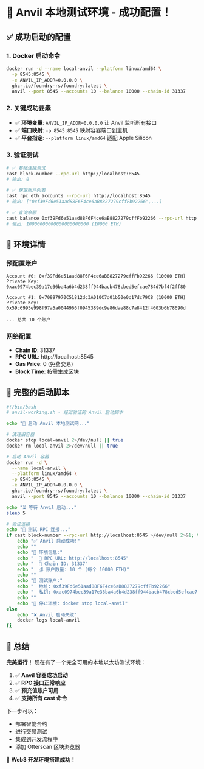 # 🎉 Anvil 本地测试环境 - 成功配置！

## ✅ 成功启动的配置

### 1. Docker 启动命令
```bash
docker run -d --name local-anvil --platform linux/amd64 \
  -p 8545:8545 \
  -e ANVIL_IP_ADDR=0.0.0.0 \
  ghcr.io/foundry-rs/foundry:latest \
  anvil --port 8545 --accounts 10 --balance 10000 --chain-id 31337
```

### 2. 关键成功要素
- ✅ **环境变量**: `ANVIL_IP_ADDR=0.0.0.0` 让 Anvil 监听所有接口
- ✅ **端口映射**: `-p 8545:8545` 映射容器端口到主机
- ✅ **平台指定**: `--platform linux/amd64` 适配 Apple Silicon

### 3. 验证测试
```bash
# ✅ 基础连接测试
cast block-number --rpc-url http://localhost:8545
# 输出: 0

# ✅ 获取账户列表  
cast rpc eth_accounts --rpc-url http://localhost:8545
# 输出: ["0xf39Fd6e51aad88F6F4ce6aB8827279cffFb92266",...]

# ✅ 查询余额
cast balance 0xf39Fd6e51aad88F6F4ce6aB8827279cffFb92266 --rpc-url http://localhost:8545
# 输出: 10000000000000000000000 (10000 ETH)
```

## 🎯 环境详情

### 预配置账户
```
Account #0: 0xf39Fd6e51aad88F6F4ce6aB8827279cffFb92266 (10000 ETH)
Private Key: 0xac0974bec39a17e36ba4a6b4d238ff944bacb478cbed5efcae784d7bf4f2ff80

Account #1: 0x70997970C51812dc3A010C7d01b50e0d17dc79C8 (10000 ETH)
Private Key: 0x59c6995e998f97a5a0044966f0945389dc9e86dae88c7a8412f4603b6b78690d

... 总共 10 个账户
```

### 网络配置
- **Chain ID**: 31337
- **RPC URL**: http://localhost:8545
- **Gas Price**: 0 (免费交易)
- **Block Time**: 按需生成区块

## 📜 完整的启动脚本

```bash
#!/bin/bash
# anvil-working.sh - 经过验证的 Anvil 启动脚本

echo "🚀 启动 Anvil 本地测试网..."

# 清理旧容器
docker stop local-anvil 2>/dev/null || true
docker rm local-anvil 2>/dev/null || true

# 启动 Anvil 容器
docker run -d \
  --name local-anvil \
  --platform linux/amd64 \
  -p 8545:8545 \
  -e ANVIL_IP_ADDR=0.0.0.0 \
  ghcr.io/foundry-rs/foundry:latest \
  anvil --port 8545 --accounts 10 --balance 10000 --chain-id 31337

echo "⏳ 等待 Anvil 启动..."
sleep 5

# 验证连接
echo "🧪 测试 RPC 连接..."
if cast block-number --rpc-url http://localhost:8545 >/dev/null 2>&1; then
    echo "✅ Anvil 启动成功!"
    echo ""
    echo "🎯 环境信息:"
    echo "  📍 RPC URL: http://localhost:8545"
    echo "  🔗 Chain ID: 31337"
    echo "  💰 账户数量: 10 个 (每个 10000 ETH)"
    echo ""
    echo "🔑 测试账户:"
    echo "  地址: 0xf39Fd6e51aad88F6F4ce6aB8827279cffFb92266"
    echo "  私钥: 0xac0974bec39a17e36ba4a6b4d238ff944bacb478cbed5efcae784d7bf4f2ff80"
    echo ""
    echo "🛑 停止环境: docker stop local-anvil"
else
    echo "❌ Anvil 启动失败"
    docker logs local-anvil
fi
```

## 🎊 总结

**完美运行！** 现在有了一个完全可用的本地以太坊测试环境：

1. ✅ **Anvil 容器成功启动**
2. ✅ **RPC 接口正常响应**  
3. ✅ **预充值账户可用**
4. ✅ **支持所有 cast 命令**

下一步可以：
- 部署智能合约
- 进行交易测试
- 集成到开发流程中
- 添加 Otterscan 区块浏览器

🎉 **Web3 开发环境搭建成功！**